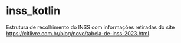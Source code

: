 # inss_kotlin
Estrutura de recolhimento do INSS com informações retiradas do site https://cltlivre.com.br/blog/novo/tabela-de-inss-2023.html.
